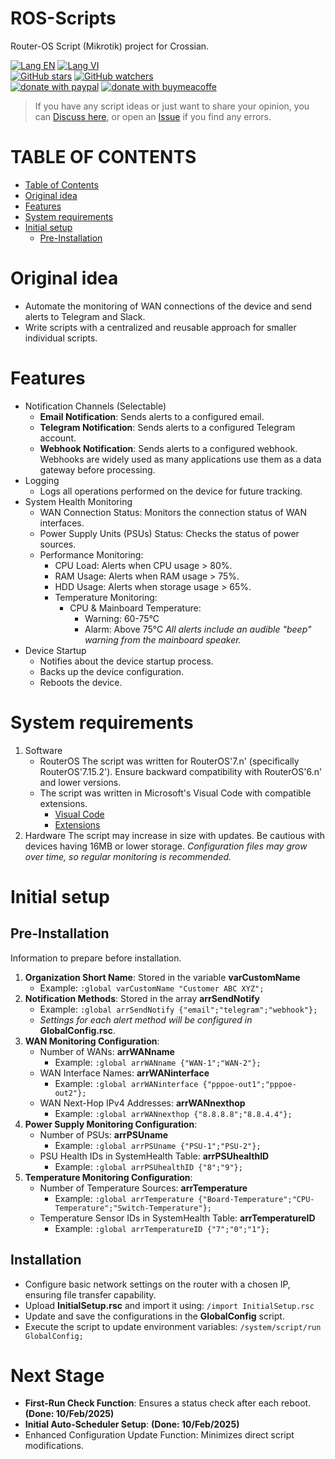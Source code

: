 # ROS-Scripts
Router-OS Script (Mikrotik) project for Crossian.

[![Lang EN](https://img.shields.io/badge/lang-en-green)](https://github.com/quachdoduy/ROS-Scripts/blob/main/README.md)
[![Lang VI](https://img.shields.io/badge/lang-vi-yellow)](https://github.com/quachdoduy/Mikrotik-RouterOS-Script/blob/main/README.vi.md)<br/>
[![GitHub stars](https://img.shields.io/github/stars/quachdoduy/ROS-Scripts?logo=GitHub&style=flat&color=red)](https://github.com/quachdoduy/ROS-Scripts/stargazers)
[![GitHub watchers](https://img.shields.io/github/watchers/quachdoduy/ROS-Scripts?logo=GitHub&style=flat&color=blue)](https://github.com/quachdoduy/ROS-Scripts/watchers)<br/>
[![donate with paypal](https://img.shields.io/badge/Like_it%3F-Donate!-green?logo=githubsponsors&logoColor=orange&style=flat)](https://paypal.me/quachdoduy)
[![donate with buymeacoffe](https://img.shields.io/badge/Like_it%3F-Donate!-blue?logo=githubsponsors&logoColor=orange&style=flat)](https://buymeacoffee.com/quachdoduy)

>If you have any script ideas or just want to share your opinion, you can [Discuss here](https://github.com/quachdoduy/ROS-Scripts/discussions/), or open an [Issue](https://github.com/quachdoduy/ROS-Scripts/issues) if you find any errors.

# TABLE OF CONTENTS
- [Table of Contents](https://github.com/quachdoduy/ROS-Scripts/blob/main/README.md#table-of-contents)
- [Original idea](https://github.com/quachdoduy/ROS-Scripts/blob/main/README.md#original-idea)
- [Features](https://github.com/quachdoduy/ROS-Scripts/blob/main/README.md#features)
- [System requirements](https://github.com/quachdoduy/ROS-Scripts/blob/main/README.md#system-requirements)
- [Initial setup](https://github.com/quachdoduy/ROS-Scripts/blob/main/README.md#initial-setup)
    - [Pre-Installation](https://github.com/quachdoduy/ROS-Scripts/blob/main/README.md#pre-installation)

# Original idea
- Automate the monitoring of WAN connections of the device and send alerts to Telegram and Slack.
- Write scripts with a centralized and reusable approach for smaller individual scripts.

# Features
- Notification Channels (Selectable)
    - **Email Notification**: Sends alerts to a configured email.
    - **Telegram Notification**: Sends alerts to a configured Telegram account.
    - **Webhook Notification**: Sends alerts to a configured webhook. Webhooks are widely used as many applications use them as a data gateway before processing.
- Logging
    - Logs all operations performed on the device for future tracking.
- System Health Monitoring
    - WAN Connection Status: Monitors the connection status of WAN interfaces.
    - Power Supply Units (PSUs) Status: Checks the status of power sources.
    - Performance Monitoring:
        - CPU Load: Alerts when CPU usage > 80%.
        - RAM Usage: Alerts when RAM usage > 75%.
        - HDD Usage: Alerts when storage usage > 65%.
        - Temperature Monitoring:
            - CPU & Mainboard Temperature:
                - Warning: 60-75°C
                - Alarm: Above 75°C
    *All alerts include an audible "beep" warning from the mainboard speaker.*
- Device Startup
    - Notifies about the device startup process.
    - Backs up the device configuration.
    - Reboots the device.

# System requirements
1. Software
    - RouterOS
    The script was written for RouterOS'7.n' (specifically RouterOS'7.15.2'). Ensure backward compatibility with RouterOS'6.n' and lower versions.
    - The script was written in Microsoft's Visual Code with compatible extensions.
        - [Visual Code](https://code.visualstudio.com/download)
        - [Extensions](https://github.com/devMikeUA/vscode_mikrotik_routeros_script)
2. Hardware
The script may increase in size with updates. Be cautious with devices having 16MB or lower storage.
*Configuration files may grow over time, so regular monitoring is recommended.*

# Initial setup
## Pre-Installation
Information to prepare before installation.
1. **Organization Short Name**: Stored in the variable **varCustomName**
    - Example: `:global varCustomName "Customer ABC XYZ";`
2. **Notification Methods**: Stored in the array **arrSendNotify**
    - Example: `:global arrSendNotify {"email";"telegram";"webhook"};`
    - *Settings for each alert method will be configured in* **GlobalConfig.rsc**.
3. **WAN Monitoring Configuration**:
    - Number of WANs: **arrWANname**
        - Example: `:global arrWANname {"WAN-1";"WAN-2"};`
    - WAN Interface Names: **arrWANinterface**
        - Example: `:global arrWANinterface {"pppoe-out1";"pppoe-out2"};`
    - WAN Next-Hop IPv4 Addresses: **arrWANnexthop**
        - Example: `:global arrWANnexthop {"8.8.8.8";"8.8.4.4"};`
4. **Power Supply Monitoring Configuration**:
    - Number of PSUs: **arrPSUname**
        - Example: `:global arrPSUname {"PSU-1";"PSU-2"};`
    - PSU Health IDs in SystemHealth Table: **arrPSUhealthID**
        - Example: `:global arrPSUhealthID {"8";"9"};`
5. **Temperature Monitoring Configuration**:
    - Number of Temperature Sources: **arrTemperature**
        - Example: `:global arrTemperature {"Board-Temperature";"CPU-Temperature";"Switch-Temperature"};`
    - Temperature Sensor IDs in SystemHealth Table: **arrTemperatureID**
        - Example: `:global arrTemperatureID {"7";"0";"1"};`
## Installation
- Configure basic network settings on the router with a chosen IP, ensuring file transfer capability.
- Upload **InitialSetup.rsc** and import it using: `/import InitialSetup.rsc`
- Update and save the configurations in the **GlobalConfig** script.
- Execute the script to update environment variables: `/system/script/run GlobalConfig;`

# Next Stage
- **First-Run Check Function**: Ensures a status check after each reboot. **(Done: 10/Feb/2025)**
- **Initial Auto-Scheduler Setup**: **(Done: 10/Feb/2025)**
- Enhanced Configuration Update Function: Minimizes direct script modifications.